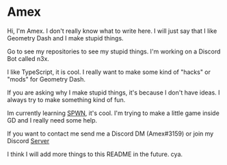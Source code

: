 # Amex

Hi, I'm Amex. I don't really know what to write here.
I will just say that I like Geometry Dash and I make stupid things.

Go to see my repositories to see my stupid things.
I'm working on a Discord Bot called n3x.

I like TypeScript, it is cool.
I really want to make some kind of "hacks" or "mods" for Geometry Dash.

If you are asking why I make stupid things, it's because I don't have ideas.
I always try to make something kind of fun.

Im currently learning [SPWN](https://github.com/Spu7Nix/SPWN-language), it's cool.
I'm trying to make a little game inside GD and I really need some help.

If you want to contact me send me a Discord DM (Amex#3159) or join my Discord [Server](https://discord.gg/uBjtHZWxvA)

I think I will add more things to this README in the future.
cya.
